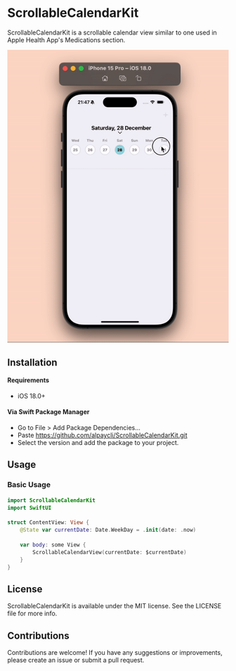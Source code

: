 # ScrollableCalendarKit

ScrollableCalendarKit is a scrollable calendar view similar to one used in Apple Health App's Medications section.

![](https://github.com/alpaycli/ScrollableCalendarKit/blob/main/Preview.gif)

## Installation

#### Requirements

- iOS 18.0+

#### Via Swift Package Manager

- Go to File > Add Package Dependencies...
- Paste https://github.com/alpaycli/ScrollableCalendarKit.git
- Select the version and add the package to your project.

## Usage

### Basic Usage
```Swift
import ScrollableCalendarKit
import SwiftUI

struct ContentView: View {
    @State var currentDate: Date.WeekDay = .init(date: .now)
    
    var body: some View {
        ScrollableCalendarView(currentDate: $currentDate)
    }
}
```

## License

ScrollableCalendarKit is available under the MIT license. See the LICENSE file for more info.

## Contributions

Contributions are welcome! If you have any suggestions or improvements, please create an issue or submit a pull request.
